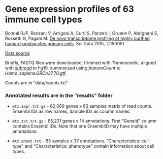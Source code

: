 # Gene expression profiles of 63 immune cell types

Bonnal RJP, Ranzani V, Arrigoni A, Curti S, Panzeri I, Gruarin P, Abrignani S, Rossetti G, Pagani M: [De novo transcriptome profiling of highly purified human lymphocytes primary cells](http://www.ncbi.nlm.nih.gov/pubmed/26451251). Sci Data 2015, 2:150051.

[Data source](https://www.ebi.ac.uk/arrayexpress/experiments/E-MTAB-2319/samples/?s_page=1&s_pagesize=250)

Briefly, FASTQ files were downloaded, trimmed with _Trimmomatic_, aligned with [_subread_](http://subread.sourceforge.net/) to hg19, summarized using _featureCount_ to _Homo_sapiens.GRCh37.70.gtf_. 

Counts are in "data/counts.txt"

### Annotated results are in the "results" folder

- `mtx.expr.txt.gz` - 62,069 genes x 63 samples matrix of read counts. Ensembl IDs as row names, Sample IDs as column names.

- `mtx.txt.txt.gz` - 65,231 genes x 14 annotations. First "Geneid" column contains Ensembl IDs. Note that one EnsemblID may have multiple annotations.

- `mtx.annot.txt` - 63 samples x 37 annotations. "Characteristics: cell type" and "Characteristics: phenotype" contain information about cell types.
